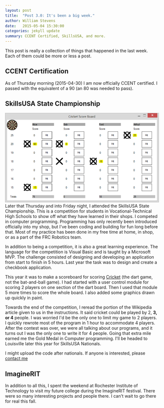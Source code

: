 ```yaml
---
layout: post
title:  "Post 3.0: It's been a big week."
author: William Stevens
date:   2015-05-04 15:30:00
categories: jekyll update
summary: CCENT Certified, SkillsUSA, and more.
---
```


This post is really a collection of things that happened in the last week. Each of them could be more or less a post.

## CCENT Certification
As of Thursday morning (2015-04-30) I am now officially CCENT certified. I passed with the equivalent of a 90 (an 80 was needed to pass).

## SkillsUSA State Championship
![Cricket](/img/2015-05-04-cricket.png)
Later that Thursday and into Friday night, I attended the SkillsUSA State Championship. This is a competition for students in Vocational-Technical High Schools to show off what they have learned in their shops. I competed in computer programming. Programming has only recently been introduced officially into my shop, but I've been coding and building for fun long before that. Most of my practice has been done in my free time at home, in shop, or as a part of the FRC Robotics team.

In addition to being a competition, it is also a great learning experience. The language for the competition is Visual Basic and is taught by a Microsoft MVP. The challenge consisted of designing and developing an application from start to finish in 5 hours. Last year the task was to design and create a checkbook application.

This year it was to make a scoreboard for scoring [Cricket](http://en.wikipedia.org/wiki/Cricket_(darts)) (the dart game, not the bat-and-ball game). I had started with a user control module for scoring 2 players on one section of the dart board. Then I used that module 5 more times to score the whole board. I also added some graphics drawn up quickly in paint.

Towards the end of the competition, I reread the portion of the Wikipedia article given to us in the instructions. It said cricket could be played by 2, **3, or 4** people. I was worried I'd be the only one to limit my game to 2 players. I quickly rewrote most of the program in 1 hour to accommodate 4 players. After the contest was over, we were all talking about our programs, and it turns out I was the only one to write it for 4 people. Going that extra mile earned me the Gold Medal in Computer programming. I'll be headed to Louisville later this year for SkillsUSA Nationals.

I might upload the code after nationals. If anyone is interested, please [contact me](mailto:contact@wastevensv.com)

## ImagineRIT
In addition to all this, I spent the weekend at Rochester Institute of Technology to visit my future college during the ImagineRIT festival. There were so many interesting projects and people there. I can't wait to go there for real this fall.